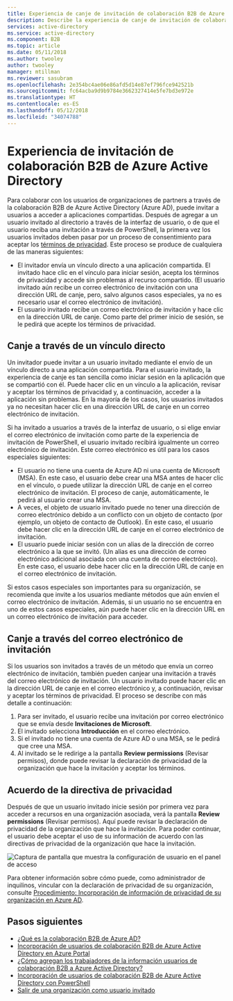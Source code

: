 ```yaml
---
title: Experiencia de canje de invitación de colaboración B2B de Azure Active Directory | Microsoft Docs
description: Describe la experiencia de canje de invitación de colaboración B2B de Azure AD para los usuarios finales, incluido el acuerdo con los términos de privacidad.
services: active-directory
ms.service: active-directory
ms.component: B2B
ms.topic: article
ms.date: 05/11/2018
ms.author: twooley
author: twooley
manager: mtillman
ms.reviewer: sasubram
ms.openlocfilehash: 2e354bc4ae06e86afd5d14e87ef796fce942521b
ms.sourcegitcommit: fc64acba9d9b9784e3662327414e5fe7bd3e972e
ms.translationtype: HT
ms.contentlocale: es-ES
ms.lasthandoff: 05/12/2018
ms.locfileid: "34074788"
---
```

# <a name="azure-active-directory-b2b-collaboration-invitation-redemption"></a>Experiencia de invitación de colaboración B2B de Azure Active Directory

Para colaborar con los usuarios de organizaciones de partners a través de la colaboración B2B de Azure Active Directory (Azure AD), puede invitar a usuarios a acceder a aplicaciones compartidas. Después de agregar a un usuario invitado al directorio a través de la interfaz de usuario, o de que el usuario reciba una invitación a través de PowerShell, la primera vez los usuarios invitados deben pasar por un proceso de consentimiento para aceptar los [términos de privacidad](#privacy-policy-agreement). Este proceso se produce de cualquiera de las maneras siguientes:

- El invitador envía un vínculo directo a una aplicación compartida. El invitado hace clic en el vínculo para iniciar sesión, acepta los términos de privacidad y accede sin problemas al recurso compartido. (El usuario invitado aún recibe un correo electrónico de invitación con una dirección URL de canje, pero, salvo algunos casos especiales, ya no es necesario usar el correo electrónico de invitación).  
- El usuario invitado recibe un correo electrónico de invitación y hace clic en la dirección URL de canje. Como parte del primer inicio de sesión, se le pedirá que acepte los términos de privacidad.

## <a name="redemption-through-a-direct-link"></a>Canje a través de un vínculo directo

Un invitador puede invitar a un usuario invitado mediante el envío de un vínculo directo a una aplicación compartida. Para el usuario invitado, la experiencia de canje es tan sencilla como iniciar sesión en la aplicación que se compartió con él. Puede hacer clic en un vínculo a la aplicación, revisar y aceptar los términos de privacidad y, a continuación, acceder a la aplicación sin problemas. En la mayoría de los casos, los usuarios invitados ya no necesitan hacer clic en una dirección URL de canje en un correo electrónico de invitación.

Si ha invitado a usuarios a través de la interfaz de usuario, o si elige enviar el correo electrónico de invitación como parte de la experiencia de invitación de PowerShell, el usuario invitado recibirá igualmente un correo electrónico de invitación. Este correo electrónico es útil para los casos especiales siguientes:

- El usuario no tiene una cuenta de Azure AD ni una cuenta de Microsoft (MSA). En este caso, el usuario debe crear una MSA antes de hacer clic en el vínculo, o puede utilizar la dirección URL de canje en el correo electrónico de invitación. El proceso de canje, automáticamente, le pedirá al usuario crear una MSA.
- A veces, el objeto de usuario invitado puede no tener una dirección de correo electrónico debido a un conflicto con un objeto de contacto (por ejemplo, un objeto de contacto de Outlook). En este caso, el usuario debe hacer clic en la dirección URL de canje en el correo electrónico de invitación.
- El usuario puede iniciar sesión con un alias de la dirección de correo electrónico a la que se invitó. (Un alias es una dirección de correo electrónico adicional asociada con una cuenta de correo electrónico). En este caso, el usuario debe hacer clic en la dirección URL de canje en el correo electrónico de invitación.

Si estos casos especiales son importantes para su organización, se recomienda que invite a los usuarios mediante métodos que aún envíen el correo electrónico de invitación. Además, si un usuario no se encuentra en uno de estos casos especiales, aún puede hacer clic en la dirección URL en un correo electrónico de invitación para acceder.

## <a name="redemption-through-the-invitation-email"></a>Canje a través del correo electrónico de invitación

Si los usuarios son invitados a través de un método que envía un correo electrónico de invitación, también pueden canjear una invitación a través del correo electrónico de invitación. Un usuario invitado puede hacer clic en la dirección URL de canje en el correo electrónico y, a continuación, revisar y aceptar los términos de privacidad. El proceso se describe con más detalle a continuación:

1.  Para ser invitado, el usuario recibe una invitación por correo electrónico que se envía desde **Invitaciones de Microsoft**.
2.  El invitado selecciona **Introducción** en el correo electrónico.
3.  Si el invitado no tiene una cuenta de Azure AD o una MSA, se le pedirá que cree una MSA.
4.  Al invitado se le redirige a la pantalla **Review permissions** (Revisar permisos), donde puede revisar la declaración de privacidad de la organización que hace la invitación y aceptar los términos.

## <a name="privacy-policy-agreement"></a>Acuerdo de la directiva de privacidad

Después de que un usuario invitado inicie sesión por primera vez para acceder a recursos en una organización asociada, verá la pantalla **Review permissions** (Revisar permisos). Aquí puede revisar la declaración de privacidad de la organización que hace la invitación. Para poder continuar, el usuario debe aceptar el uso de su información de acuerdo con las directivas de privacidad de la organización que hace la invitación.

![Captura de pantalla que muestra la configuración de usuario en el panel de acceso](media/active-directory-b2b-redemption-experience/ConsentScreen.png) 

Para obtener información sobre cómo puede, como administrador de inquilinos, vincular con la declaración de privacidad de su organización, consulte [Procedimiento: Incorporación de información de privacidad de su organización en Azure AD](https://aka.ms/adprivacystatement).

## <a name="next-steps"></a>Pasos siguientes

- [¿Qué es la colaboración B2B de Azure AD?](active-directory-b2b-what-is-azure-ad-b2b.md)
- [Incorporación de usuarios de colaboración B2B de Azure Active Directory en Azure Portal](active-directory-b2b-admin-add-users.md)
- [¿Cómo agregan los trabajadores de la información usuarios de colaboración B2B a Azure Active Directory?](active-directory-b2b-iw-add-users.md)
- [Incorporación de usuarios de colaboración B2B de Azure Active Directory con PowerShell](active-directory-b2b-api.md#powershell)
- [Salir de una organización como usuario invitado](active-directory-b2b-leave-the-organization.md)